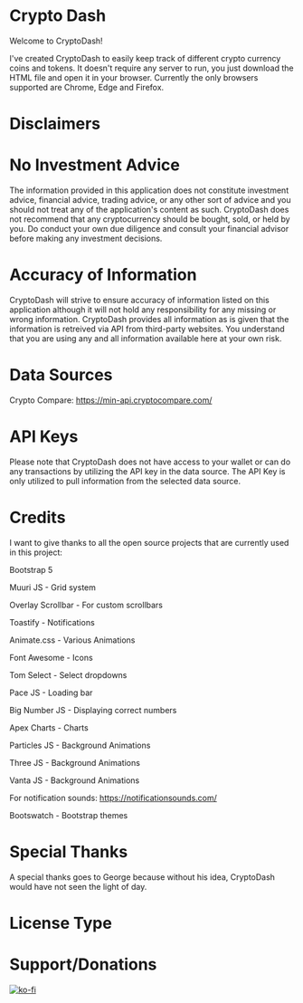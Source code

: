 # Crypto Dash

Welcome to CryptoDash! 

I've created CryptoDash to easily keep track of different crypto currency coins and tokens. 
It doesn't require any server to run, you just download the HTML file and open it in your browser. 
Currently the only browsers supported are Chrome, Edge and Firefox. 



# Disclaimers

# No Investment Advice
The information provided in this application does not constitute investment advice, financial advice, trading advice, or any other sort of advice and you should not treat any of the application's content as such. CryptoDash does not recommend that any cryptocurrency should be bought, sold, or held by you. Do conduct your own due diligence and consult your financial advisor before making any investment decisions.

# Accuracy of Information
CryptoDash will strive to ensure accuracy of information listed on this application although it will not hold any responsibility for any missing or wrong information. CryptoDash provides all information as is given that the information is retreived via API from third-party websites.
You understand that you are using any and all information available here at your own risk.


# Data Sources

Crypto Compare: https://min-api.cryptocompare.com/

# API Keys

Please note that CryptoDash does not have access to your wallet or can do any transactions by utilizing the API key in the data source. 
The API Key is only utilized to pull information from the selected data source. 


# Credits
I want to give thanks to all the open source projects that are currently used in this project:

Bootstrap 5 

Muuri JS - Grid system

Overlay Scrollbar - For custom scrollbars

Toastify - Notifications

Animate.css - Various Animations 

Font Awesome - Icons

Tom Select - Select dropdowns

Pace JS - Loading bar

Big Number JS - Displaying correct numbers

Apex Charts - Charts

Particles JS - Background Animations

Three JS - Background Animations

Vanta JS - Background Animations

For notification sounds: https://notificationsounds.com/ 

Bootswatch - Bootstrap themes

# Special Thanks 


A special thanks goes to George because without his idea, CryptoDash would have not seen the light of day. 



# License Type



# Support/Donations

[![ko-fi](https://ko-fi.com/img/githubbutton_sm.svg)](https://ko-fi.com/C0C1GUGMV)
